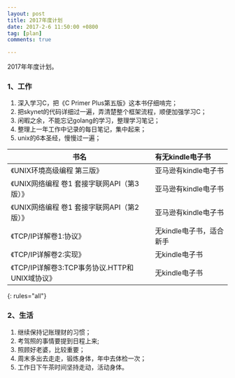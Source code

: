 ```yaml
---
layout: post
title: 2017年度计划
date: 2017-2-6 11:50:00 +0800
tag: [plan]
comments: true

---
```


2017年年度计划。


### 1、工作
1. 深入学习C，把《C Primer Plus第五版》这本书仔细啃完；
2. 把skynet的代码详细过一遍，弄清楚整个框架流程，顺便加强学习C；
3. 闲暇之余，不能忘记golang的学习，整理学习笔记；
4. 整理上一年工作中记录的每日笔记，集中起来；
5. unix的6本圣经，慢慢过一遍；

| 书名        	                               | 有无kindle电子书           				|
| -------------------------------------------- |:---------------------------------------|
| 《UNIX环境高级编程 第三版》                    | 亚马逊有kindle电子书 					|
| 《UNIX网络编程 卷1 套接字联网API（第3版）》     | 亚马逊有kindle电子书 					|
| 《UNIX网络编程 卷1 套接字联网API（第2版）》     | 亚马逊有kindle电子书 					|
| 《TCP/IP详解卷1:协议》 						   | 无kindle电子书，适合新手 				|
| 《TCP/IP详解卷2:实现》                 		   | 无kindle电子书 							|
| 《TCP/IP详解卷3:TCP事务协议.HTTP和UNIX域协议》 | 无kindle电子书 							|
{: rules="all"}

### 2、生活
1. 继续保持记账理财的习惯；
2. 考驾照的事情要提到日程上来;
3. 照顾好老婆，比较重要；
4. 周末多出去走走，锻炼身体，年中去体检一次；
5. 工作日下午茶时间坚持走动，活动身体。